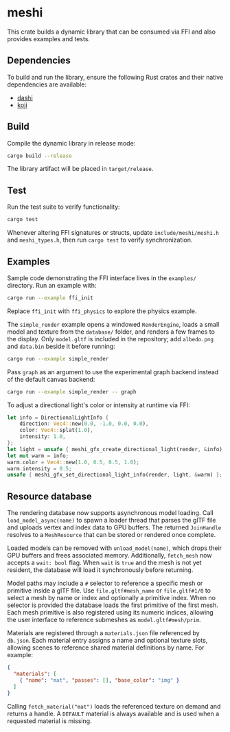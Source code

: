 # meshi

This crate builds a dynamic library that can be consumed via FFI and also provides examples and tests.

## Dependencies

To build and run the library, ensure the following Rust crates and their native dependencies are available:

- [dashi](https://github.com/JordanHendl/dashi)
- [koji](https://github.com/JordanHendl/koji)

## Build

Compile the dynamic library in release mode:

```bash
cargo build --release
```

The library artifact will be placed in `target/release`.

## Test

Run the test suite to verify functionality:

```bash
cargo test
```

Whenever altering FFI signatures or structs, update `include/meshi/meshi.h` and `meshi_types.h`, then run `cargo test` to verify synchronization.

## Examples

Sample code demonstrating the FFI interface lives in the `examples/` directory. Run an example with:

```bash
cargo run --example ffi_init
```

Replace `ffi_init` with `ffi_physics` to explore the physics example.

The `simple_render` example opens a windowed `RenderEngine`, loads a small
model and texture from the `database/` folder, and renders a few frames to the
display. Only `model.gltf` is included in the repository; add `albedo.png` and
`data.bin` beside it before running:

```bash
cargo run --example simple_render
```

Pass `graph` as an argument to use the experimental graph backend instead of
the default canvas backend:

```bash
cargo run --example simple_render -- graph
```

To adjust a directional light's color or intensity at runtime via FFI:

```rust
let info = DirectionalLightInfo {
    direction: Vec4::new(0.0, -1.0, 0.0, 0.0),
    color: Vec4::splat(1.0),
    intensity: 1.0,
};
let light = unsafe { meshi_gfx_create_directional_light(render, &info) };
let mut warm = info;
warm.color = Vec4::new(1.0, 0.5, 0.5, 1.0);
warm.intensity = 0.5;
unsafe { meshi_gfx_set_directional_light_info(render, light, &warm) };
```

## Resource database

The rendering database now supports asynchronous model loading. Call
`load_model_async(name)` to spawn a loader thread that parses the glTF file and
uploads vertex and index data to GPU buffers. The returned `JoinHandle`
resolves to a `MeshResource` that can be stored or rendered once complete.

Loaded models can be removed with `unload_model(name)`, which drops their GPU
buffers and frees associated memory. Additionally, `fetch_mesh` now accepts a
`wait: bool` flag. When `wait` is `true` and the mesh is not yet resident, the
database will load it synchronously before returning.

Model paths may include a `#` selector to reference a specific mesh or
primitive inside a glTF file. Use `file.gltf#mesh_name` or
`file.gltf#1/0` to select a mesh by name or index and optionally a
primitive index. When no selector is provided the database loads the first
primitive of the first mesh. Each mesh primitive is also registered using
its numeric indices, allowing the user interface to reference submeshes as
`model.gltf#mesh/prim`.

Materials are registered through a `materials.json` file referenced by
`db.json`. Each material entry assigns a name and optional texture slots,
allowing scenes to reference shared material definitions by name. For
example:

```json
{
  "materials": [
    { "name": "mat", "passes": [], "base_color": "img" }
  ]
}
```

Calling `fetch_material("mat")` loads the referenced texture on demand and
returns a handle. A `DEFAULT` material is always available and is used when a
requested material is missing.

